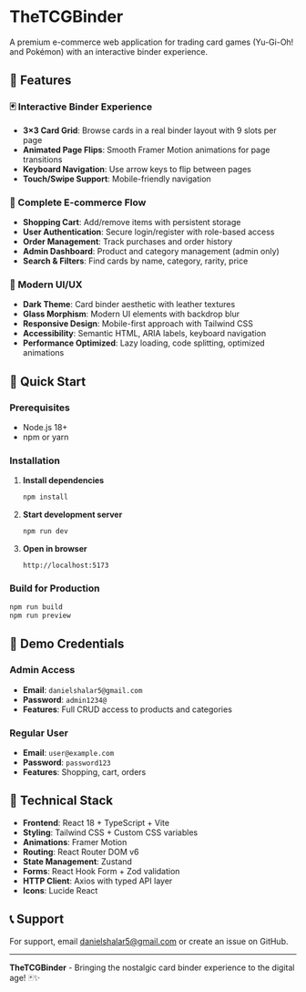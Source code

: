 # TheTCGBinder

A premium e-commerce web application for trading card games (Yu-Gi-Oh! and Pokémon) with an interactive binder experience.

## 🌟 Features

### 🃏 Interactive Binder Experience
- **3×3 Card Grid**: Browse cards in a real binder layout with 9 slots per page
- **Animated Page Flips**: Smooth Framer Motion animations for page transitions
- **Keyboard Navigation**: Use arrow keys to flip between pages
- **Touch/Swipe Support**: Mobile-friendly navigation

### 🛒 Complete E-commerce Flow
- **Shopping Cart**: Add/remove items with persistent storage
- **User Authentication**: Secure login/register with role-based access
- **Order Management**: Track purchases and order history
- **Admin Dashboard**: Product and category management (admin only)
- **Search & Filters**: Find cards by name, category, rarity, price

### 🎨 Modern UI/UX
- **Dark Theme**: Card binder aesthetic with leather textures
- **Glass Morphism**: Modern UI elements with backdrop blur
- **Responsive Design**: Mobile-first approach with Tailwind CSS
- **Accessibility**: Semantic HTML, ARIA labels, keyboard navigation
- **Performance Optimized**: Lazy loading, code splitting, optimized animations

## 🚀 Quick Start

### Prerequisites
- Node.js 18+ 
- npm or yarn

### Installation

1. **Install dependencies**
   ```bash
   npm install
   ```

2. **Start development server**
   ```bash
   npm run dev
   ```

3. **Open in browser**
   ```
   http://localhost:5173
   ```

### Build for Production

```bash
npm run build
npm run preview
```

## 🎯 Demo Credentials

### Admin Access
- **Email**: `danielshalar5@gmail.com`
- **Password**: `admin1234@`
- **Features**: Full CRUD access to products and categories

### Regular User
- **Email**: `user@example.com`
- **Password**: `password123`
- **Features**: Shopping, cart, orders

## 🔧 Technical Stack
- **Frontend**: React 18 + TypeScript + Vite
- **Styling**: Tailwind CSS + Custom CSS variables
- **Animations**: Framer Motion
- **Routing**: React Router DOM v6
- **State Management**: Zustand
- **Forms**: React Hook Form + Zod validation
- **HTTP Client**: Axios with typed API layer
- **Icons**: Lucide React

## 📞 Support

For support, email danielshalar5@gmail.com or create an issue on GitHub.

---

**TheTCGBinder** - Bringing the nostalgic card binder experience to the digital age! 🃏✨
